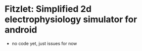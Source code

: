 # Fitzlet: Simplified 2d electrophysiology simulator for android

- no code yet, just issues for now
